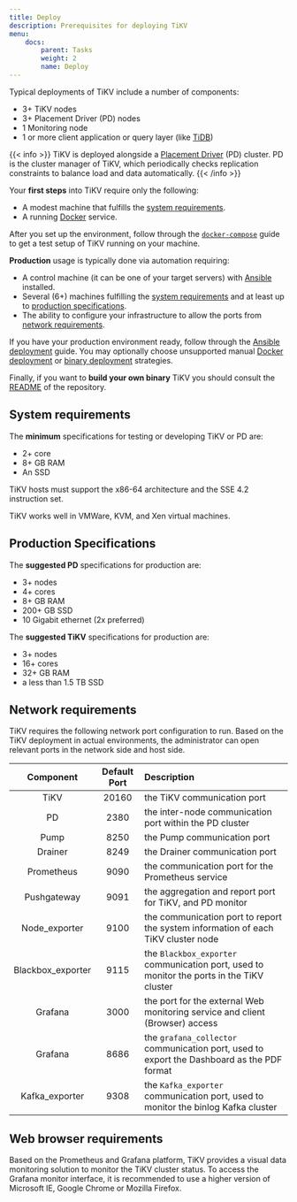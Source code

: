 ```yaml
---
title: Deploy
description: Prerequisites for deploying TiKV
menu:
    docs:
        parent: Tasks
        weight: 2
        name: Deploy
---
```



Typical deployments of TiKV include a number of components:

* 3+ TiKV nodes
* 3+ Placement Driver (PD) nodes
* 1 Monitoring node
* 1 or more client application or query layer (like [TiDB](https://github.com/pingcap/tidb))

{{< info >}}
TiKV is deployed alongside a [Placement Driver](https://github.com/pingcap/pd/) (PD) cluster. PD is the cluster manager of TiKV, which periodically checks replication constraints to balance load and data automatically.
{{< /info >}}

Your **first steps** into TiKV require only the following:

* A modest machine that fulfills the [system requirements](#system-requirements).
* A running [Docker](https://docker.com) service.

After you set up the environment, follow through the [`docker-compose`](../docker-compose) guide to get a test setup of TiKV running on your machine.

**Production** usage is typically done via automation requiring:

* A control machine (it can be one of your target servers) with [Ansible](https://www.ansible.com/) installed.
* Several (6+) machines fulfilling the [system requirements](#system-requirements) and at least up to [production specifications](#production-specifications).
* The ability to configure your infrastructure to allow the ports from [network requirements](#network-requirements).

If you have your production environment ready, follow through the [Ansible deployment](../ansible) guide. You may optionally choose unsupported manual [Docker deployment](../docker) or [binary deployment](../binary) strategies.

Finally, if you want to **build your own binary** TiKV you should consult the [README](https://github.com/tikv/tikv/blob/master/README.md) of the repository.


## System requirements

The **minimum** specifications for testing or developing TiKV or PD are:

* 2+ core
* 8+ GB RAM
* An SSD

TiKV hosts must support the x86-64 architecture and the SSE 4.2 instruction set.

TiKV works well in VMWare, KVM, and Xen virtual machines.


## Production Specifications

The **suggested PD** specifications for production are:

* 3+ nodes
* 4+ cores
* 8+ GB RAM
* 200+ GB SSD
* 10 Gigabit ethernet (2x preferred)

The **suggested TiKV** specifications for production are:

* 3+ nodes
* 16+ cores
* 32+ GB RAM
* a less than 1.5 TB SSD


## Network requirements

TiKV requires the following network port configuration to run. Based on the TiKV deployment in actual environments, the administrator can open relevant ports in the network side and host side.

| Component | Default Port | Description |
| :--:| :--: | :-- |
| TiKV | 20160 | the TiKV communication port |
| PD | 2380 | the inter-node communication port within the PD cluster |
| Pump | 8250 | the Pump communication port |
| Drainer | 8249 | the Drainer communication port |
| Prometheus | 9090 | the communication port for the Prometheus service|
| Pushgateway | 9091 | the aggregation and report port for TiKV, and PD monitor |
| Node_exporter | 9100 | the communication port to report the system information of each TiKV cluster node |
| Blackbox_exporter | 9115 | the `Blackbox_exporter` communication port, used to monitor the ports in the TiKV cluster |
| Grafana | 3000 | the port for the external Web monitoring service and client (Browser) access|
| Grafana | 8686 | the `grafana_collector` communication port, used to export the Dashboard as the PDF format |
| Kafka_exporter | 9308 | the `Kafka_exporter` communication port, used to monitor the binlog Kafka cluster |


## Web browser requirements

Based on the Prometheus and Grafana platform, TiKV provides a visual data monitoring solution to monitor the TiKV cluster status. To access the Grafana monitor interface, it is recommended to use a higher version of Microsoft IE, Google Chrome or Mozilla Firefox.
